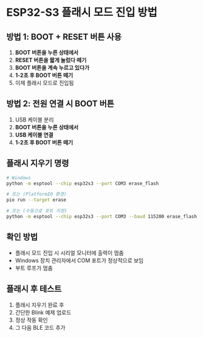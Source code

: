 # ESP32-S3 플래시 모드 진입 방법

## 방법 1: BOOT + RESET 버튼 사용
1. **BOOT 버튼을 누른 상태에서**
2. **RESET 버튼을 짧게 눌렀다 떼기**
3. **BOOT 버튼을 계속 누르고 있다가**
4. **1-2초 후 BOOT 버튼 떼기**
5. 이제 플래시 모드로 진입됨

## 방법 2: 전원 연결 시 BOOT 버튼
1. USB 케이블 분리
2. **BOOT 버튼을 누른 상태에서**
3. **USB 케이블 연결**
4. **1-2초 후 BOOT 버튼 떼기**

## 플래시 지우기 명령
```bash
# Windows
python -m esptool --chip esp32s3 --port COM3 erase_flash

# 또는 (PlatformIO 환경)
pio run --target erase

# 또는 (수동으로 포트 지정)
python -m esptool --chip esp32s3 --port COM3 --baud 115200 erase_flash
```

## 확인 방법
- 플래시 모드 진입 시 시리얼 모니터에 출력이 멈춤
- Windows 장치 관리자에서 COM 포트가 정상적으로 보임
- 부트 루프가 멈춤

## 플래시 후 테스트
1. 플래시 지우기 완료 후
2. 간단한 Blink 예제 업로드
3. 정상 작동 확인
4. 그 다음 BLE 코드 추가